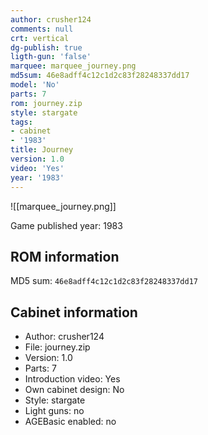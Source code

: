 ```yaml
---
author: crusher124
comments: null
crt: vertical
dg-publish: true
ligth-gun: 'false'
marquee: marquee_journey.png
md5sum: 46e8adff4c12c1d2c83f28248337dd17
model: 'No'
parts: 7
rom: journey.zip
style: stargate
tags:
- cabinet
- '1983'
title: Journey
version: 1.0
video: 'Yes'
year: '1983'
---
```


![[marquee_journey.png]]

Game published year: 1983

## ROM information

MD5 sum: `46e8adff4c12c1d2c83f28248337dd17` 

## Cabinet information

- Author: crusher124
- File: journey.zip
- Version: 1.0
- Parts: 7
- Introduction video: Yes
- Own cabinet design: No
- Style: stargate
- Light guns: no
- AGEBasic enabled: no

